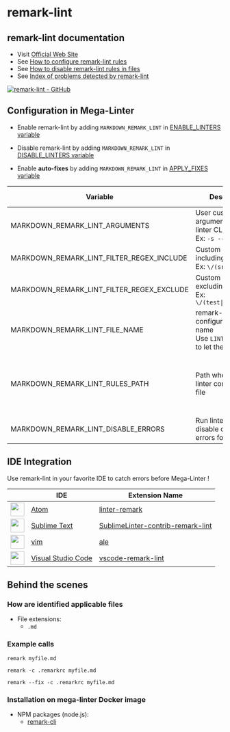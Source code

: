 <!-- markdownlint-disable MD033 MD041 -->
<!-- Generated by .automation/build.py, please do not update manually -->
# remark-lint

## remark-lint documentation

- Visit [Official Web Site](https://remark.js.org/)
- See [How to configure remark-lint rules](https://github.com/remarkjs/remark-lint#configuring-remark-lint)
- See [How to disable remark-lint rules in files](https://github.com/remarkjs/remark-message-control#markers)
- See [Index of problems detected by remark-lint](https://github.com/remarkjs/remark-lint/blob/main/doc/rules.md#list-of-rules)

[![remark-lint - GitHub](https://gh-card.dev/repos/remarkjs/remark-lint.svg?fullname=)](https://github.com/remarkjs/remark-lint)

## Configuration in Mega-Linter

- Enable remark-lint by adding `MARKDOWN_REMARK_LINT` in [ENABLE_LINTERS variable](../index.md#activation-and-deactivation)
- Disable remark-lint by adding `MARKDOWN_REMARK_LINT` in [DISABLE_LINTERS variable](../index.md#activation-and-deactivation)

- Enable **auto-fixes** by adding `MARKDOWN_REMARK_LINT` in [APPLY_FIXES variable](../index.md#apply-fixes)

| Variable | Description | Default value |
| ----------------- | -------------- | -------------- |
| MARKDOWN_REMARK_LINT_ARGUMENTS | User custom arguments to add in linter CLI call<br/>Ex: `-s --foo "bar"` |  |
| MARKDOWN_REMARK_LINT_FILTER_REGEX_INCLUDE | Custom regex including filter<br/>Ex: `\/(src\|lib)\/` | Include every file |
| MARKDOWN_REMARK_LINT_FILTER_REGEX_EXCLUDE | Custom regex excluding filter<br/>Ex: `\/(test\|examples)\/` | Exclude no file |
| MARKDOWN_REMARK_LINT_FILE_NAME | remark-lint configuration file name</br>Use `LINTER_DEFAULT` to let the linter find it | `.remarkrc` |
| MARKDOWN_REMARK_LINT_RULES_PATH | Path where to find linter configuration file | Workspace folder, then Mega-Linter default rules |
| MARKDOWN_REMARK_LINT_DISABLE_ERRORS | Run linter but disable crash if errors found | `false` |

## IDE Integration

Use remark-lint in your favorite IDE to catch errors before Mega-Linter !

| <!-- --> | IDE | Extension Name |
| :--: | ----------------- | -------------- |
| <img src="https://github.com/nvuillam/mega-linter/raw/master/docs/assets/icons/atom.ico" alt="" height="32px" class="megalinter-icon"></a> | [Atom](https://atom.io/) | [linter-remark](https://github.com/wooorm/linter-remark) |
| <img src="https://github.com/nvuillam/mega-linter/raw/master/docs/assets/icons/sublime.ico" alt="" height="32px" class="megalinter-icon"></a> | [Sublime Text](https://www.sublimetext.com/) | [SublimeLinter-contrib-remark-lint](https://packagecontrol.io/packages/SublimeLinter-contrib-remark-lint) |
| <img src="https://github.com/nvuillam/mega-linter/raw/master/docs/assets/icons/vim.ico" alt="" height="32px" class="megalinter-icon"></a> | [vim](https://www.vim.org/) | [ale](https://github.com/w0rp/ale) |
| <img src="https://github.com/nvuillam/mega-linter/raw/master/docs/assets/icons/vscode.ico" alt="" height="32px" class="megalinter-icon"></a> | [Visual Studio Code](https://code.visualstudio.com/) | [vscode-remark-lint](https://github.com/drewbourne/vscode-remark-lint) |

## Behind the scenes

### How are identified applicable files

- File extensions:
  - `.md`

<!-- markdownlint-disable -->
<!-- /* cSpell:disable */ -->

### Example calls

```shell
remark myfile.md
```

```shell
remark -c .remarkrc myfile.md
```

```shell
remark --fix -c .remarkrc myfile.md
```


### Installation on mega-linter Docker image

- NPM packages (node.js):
  - [remark-cli](https://www.npmjs.com/package/remark-cli)
